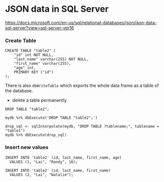 # JSON data in SQL Server
https://docs.microsoft.com/en-us/sql/relational-databases/json/json-data-sql-server?view=sql-server-ver16 


### Create Table ####

```{sql, connection = mydb, eval = FALSE}
CREATE TABLE "table2" (
    "id" int NOT NULL,
    "last_name" varchar(255) NOT NULL,
    "first_name" varchar(255),
    "age" int,
    PRIMARY KEY ("id")
);
```

There is also `dbWriteTable` which exports the whole data frame as a table of the database.


- delete a table permanently.

```{sql connection = mydb, eval = FALSE}
DROP TABLE "table2";
```

```{r, eval = FALSE}
mydb %>% dbExecute('DROP TABLE "table2";')
```

```{r, eval = FALSE}
drop_sql <- sqlInterpolate(mydb, "DROP TABLE ?tablename;", tablename = "table1")
mydb %>% dbExecute(drop_sql)
```
### Insert new values

```{sql, connection = mydb, eval = FALSE}
INSERT INTO 'table2' (id, last_name, first_name, age)
  VALUES (1, "Lai", "Randy", 16);  
```

```{sql, connection = mydb, eval = FALSE}
INSERT INTO 'table2' (id, last_name, first_name)
  VALUES (2, "Lai", "Natalie");
```
